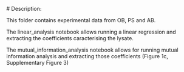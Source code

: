 # Description:

This folder contains experimental data from OB, PS and AB.

The linear_analysis notebook allows running a linear regression and extracting the coefficients caracterising the lysate.

The mutual_information_analysis notebook allows for running mutual information analysis and extracting those coefficients (Figure 1c, Supplementary Figure 3)


